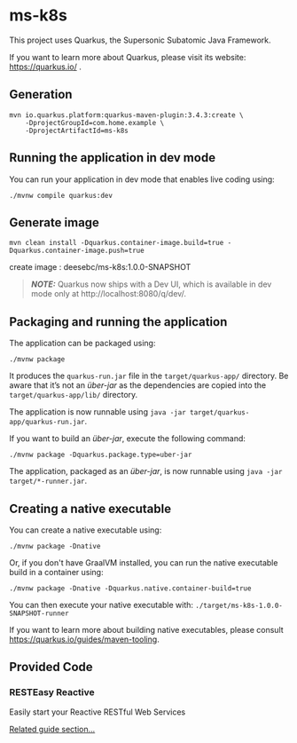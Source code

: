 # ms-k8s

This project uses Quarkus, the Supersonic Subatomic Java Framework.

If you want to learn more about Quarkus, please visit its website: https://quarkus.io/ .

## Generation

```shell script
mvn io.quarkus.platform:quarkus-maven-plugin:3.4.3:create \
    -DprojectGroupId=com.home.example \
    -DprojectArtifactId=ms-k8s
```

## Running the application in dev mode

You can run your application in dev mode that enables live coding using:
```shell script
./mvnw compile quarkus:dev
```

## Generate image

```shell script
mvn clean install -Dquarkus.container-image.build=true -Dquarkus.container-image.push=true
```

create image : deesebc/ms-k8s:1.0.0-SNAPSHOT

> **_NOTE:_**  Quarkus now ships with a Dev UI, which is available in dev mode only at http://localhost:8080/q/dev/.

## Packaging and running the application

The application can be packaged using:
```shell script
./mvnw package
```
It produces the `quarkus-run.jar` file in the `target/quarkus-app/` directory.
Be aware that it’s not an _über-jar_ as the dependencies are copied into the `target/quarkus-app/lib/` directory.

The application is now runnable using `java -jar target/quarkus-app/quarkus-run.jar`.

If you want to build an _über-jar_, execute the following command:
```shell script
./mvnw package -Dquarkus.package.type=uber-jar
```

The application, packaged as an _über-jar_, is now runnable using `java -jar target/*-runner.jar`.

## Creating a native executable

You can create a native executable using: 
```shell script
./mvnw package -Dnative
```

Or, if you don't have GraalVM installed, you can run the native executable build in a container using: 
```shell script
./mvnw package -Dnative -Dquarkus.native.container-build=true
```

You can then execute your native executable with: `./target/ms-k8s-1.0.0-SNAPSHOT-runner`

If you want to learn more about building native executables, please consult https://quarkus.io/guides/maven-tooling.

## Provided Code

### RESTEasy Reactive

Easily start your Reactive RESTful Web Services

[Related guide section...](https://quarkus.io/guides/getting-started-reactive#reactive-jax-rs-resources)
